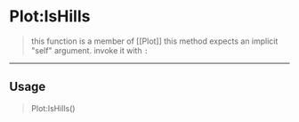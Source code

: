 # Plot:IsHills
> this function is a member of [[Plot]]
> this method expects an implicit "self" argument. invoke it with `:`
-----
## Usage
> Plot:IsHills()
